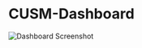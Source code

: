 # CUSM-Dashboard
![Dashboard Screenshot](https://github.com/username/CUSM-Dashboard/blob/main/images/dashboard-screen-grab.png?raw=true)
